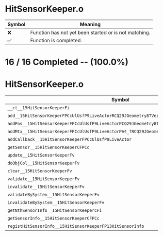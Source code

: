 # HitSensorKeeper.o
| Symbol | Meaning 
| ------------- | ------------- 
| :x: | Function has not yet been started or is not matching. 
| :white_check_mark: | Function is completed. 


# 16 / 16 Completed -- (100.0%)
# HitSensorKeeper.o
| Symbol | Decompiled? |
| ------------- | ------------- |
| `__ct__15HitSensorKeeperFi` | :white_check_mark: |
| `add__15HitSensorKeeperFPCcUlUsfP9LiveActorRCQ29JGeometry8TVec3<f>` | :white_check_mark: |
| `addPos__15HitSensorKeeperFPCcUlUsfP9LiveActorPCQ29JGeometry8TVec3<f>RCQ29JGeometry8TVec3<f>` | :white_check_mark: |
| `addMtx__15HitSensorKeeperFPCcUlUsfP9LiveActorPA4_fRCQ29JGeometry8TVec3<f>` | :white_check_mark: |
| `addCallback__15HitSensorKeeperFPCcUlUsfP9LiveActor` | :white_check_mark: |
| `getSensor__15HitSensorKeeperCFPCc` | :white_check_mark: |
| `update__15HitSensorKeeperFv` | :white_check_mark: |
| `doObjCol__15HitSensorKeeperFv` | :white_check_mark: |
| `clear__15HitSensorKeeperFv` | :white_check_mark: |
| `validate__15HitSensorKeeperFv` | :white_check_mark: |
| `invalidate__15HitSensorKeeperFv` | :white_check_mark: |
| `validateBySystem__15HitSensorKeeperFv` | :white_check_mark: |
| `invalidateBySystem__15HitSensorKeeperFv` | :white_check_mark: |
| `getNthSensorInfo__15HitSensorKeeperCFi` | :white_check_mark: |
| `getSensorInfo__15HitSensorKeeperCFPCc` | :white_check_mark: |
| `registHitSensorInfo__15HitSensorKeeperFP13HitSensorInfo` | :white_check_mark: |
